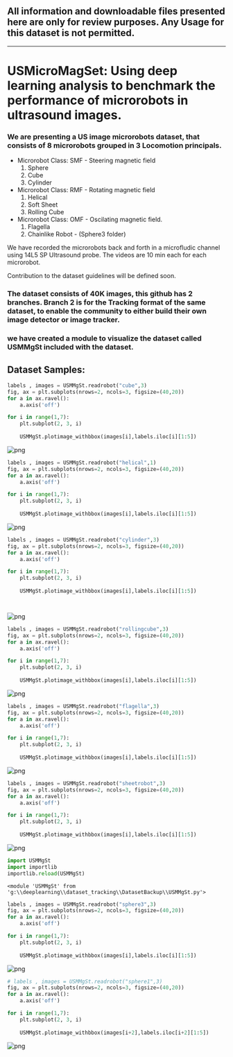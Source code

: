 ## All information and downloadable files presented here are only for review purposes. Any Usage for this dataset is not permitted. 
***

# USMicroMagSet: Using deep learning analysis to benchmark the performance of microrobots in ultrasound images.

### We are presenting a US image microrobots dataset, that consists of 8 microrobots grouped in 3 Locomotion principals. 

* Microrobot Class: SMF - Steering magnetic field
    1. Sphere
    2. Cube 
    3. Cylinder
* Microrobot Class: RMF - Rotating magnetic field
    1. Helical 
    2. Soft Sheet
    3. Rolling Cube
* Microrobot Class: OMF - Oscilating magnetic field. 
    1. Flagella
    2. Chainlike Robot - (Sphere3 folder)

We have recorded the microrobots back and forth in a microfludic channel using 14L5 SP Ultrasound probe.
The videos are 10 min each for each microrobot.

Contribution to the dataset guidelines will be defined soon. 



### The dataset consists of 40K images, this github has 2 branches. Branch 2 is for the Tracking format of the same dataset, to enable the community to either build their own image detector or image tracker.   

### we have created a module to visualize the dataset called USMMgSt included with the dataset.

    

## Dataset Samples:


```python
labels , images = USMMgSt.readrobot("cube",3)
fig, ax = plt.subplots(nrows=2, ncols=3, figsize=(40,20))
for a in ax.ravel():
    a.axis('off')

for i in range(1,7):
    plt.subplot(2, 3, i)
   
    USMMgSt.plotimage_withbbox(images[i],labels.iloc[i][1:5])
```


    
![png](README_files/README_3_0.png)
    



```python
labels , images = USMMgSt.readrobot("helical",1)
fig, ax = plt.subplots(nrows=2, ncols=3, figsize=(40,20))
for a in ax.ravel():
    a.axis('off')

for i in range(1,7):
    plt.subplot(2, 3, i)
   
    USMMgSt.plotimage_withbbox(images[i],labels.iloc[i][1:5])
```


    
![png](README_files/README_4_0.png)
    



```python
labels , images = USMMgSt.readrobot("cylinder",3)
fig, ax = plt.subplots(nrows=2, ncols=3, figsize=(40,20))
for a in ax.ravel():
    a.axis('off')

for i in range(1,7):
    plt.subplot(2, 3, i)
   
    USMMgSt.plotimage_withbbox(images[i],labels.iloc[i][1:5])




```


    
![png](README_files/README_5_0.png)
    



```python
labels , images = USMMgSt.readrobot("rollingcube",3)
fig, ax = plt.subplots(nrows=2, ncols=3, figsize=(40,20))
for a in ax.ravel():
    a.axis('off')

for i in range(1,7):
    plt.subplot(2, 3, i)
   
    USMMgSt.plotimage_withbbox(images[i],labels.iloc[i][1:5])
```


    
![png](README_files/README_6_0.png)
    



```python
labels , images = USMMgSt.readrobot("flagella",3)
fig, ax = plt.subplots(nrows=2, ncols=3, figsize=(40,20))
for a in ax.ravel():
    a.axis('off')

for i in range(1,7):
    plt.subplot(2, 3, i)
   
    USMMgSt.plotimage_withbbox(images[i],labels.iloc[i][1:5])
```


    
![png](README_files/README_7_0.png)
    



```python
labels , images = USMMgSt.readrobot("sheetrobot",3)
fig, ax = plt.subplots(nrows=2, ncols=3, figsize=(40,20))
for a in ax.ravel():
    a.axis('off')

for i in range(1,7):
    plt.subplot(2, 3, i)
   
    USMMgSt.plotimage_withbbox(images[i],labels.iloc[i][1:5])
```


    
![png](README_files/README_8_0.png)
    



```python
import USMMgSt
import importlib
importlib.reload(USMMgSt)
```




    <module 'USMMgSt' from 'g:\\deeplearning\\dataset_tracking\\DatasetBackup\\USMMgSt.py'>




```python
labels , images = USMMgSt.readrobot("sphere3",3)
fig, ax = plt.subplots(nrows=2, ncols=3, figsize=(40,20))
for a in ax.ravel():
    a.axis('off')

for i in range(1,7):
    plt.subplot(2, 3, i)
   
    USMMgSt.plotimage_withbbox(images[i],labels.iloc[i][1:5])


```


    
![png](README_files/README_10_0.png)
    



```python
# labels , images = USMMgSt.readrobot("sphere1",3)
fig, ax = plt.subplots(nrows=2, ncols=3, figsize=(40,20))
for a in ax.ravel():
    a.axis('off')

for i in range(1,7):
    plt.subplot(2, 3, i)
   
    USMMgSt.plotimage_withbbox(images[i+2],labels.iloc[i+2][1:5])
```


    
![png](README_files/README_11_0.png)
    


```python

```
